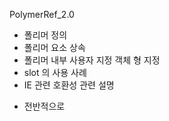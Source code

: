 PolymerRef_2.0

 - 폴리머 정의
 - 폴리머 요소 상속
 - 폴리머 내부 사용자 지정 객체 형 지정
 - slot 의 사용 사례
 - IE 관련 호환성 관련 설명



 * 전반적으로 